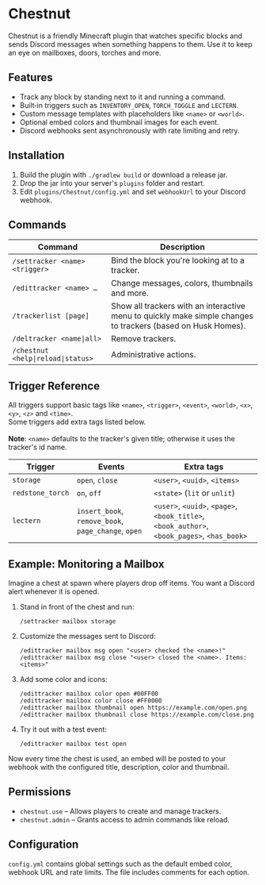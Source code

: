 # Chestnut

Chestnut is a friendly Minecraft plugin that watches specific blocks and
sends Discord messages when something happens to them. Use it to keep an eye
on mailboxes, doors, torches and more.

## Features

- Track any block by standing next to it and running a command.
- Built‑in triggers such as `INVENTORY_OPEN`, `TORCH_TOGGLE` and `LECTERN`.
- Custom message templates with placeholders like `<name>` or `<world>`.
- Optional embed colors and thumbnail images for each event.
- Discord webhooks sent asynchronously with rate limiting and retry.

## Installation

1. Build the plugin with `./gradlew build` or download a release jar.
2. Drop the jar into your server's `plugins` folder and restart.
3. Edit `plugins/Chestnut/config.yml` and set `webhookUrl` to your Discord webhook.

## Commands

| Command | Description |
| --- | --- |
| `/settracker <name> <trigger>` | Bind the block you're looking at to a tracker. |
| `/edittracker <name> …` | Change messages, colors, thumbnails and more. |
| `/trackerlist [page]` | Show all trackers with an interactive menu to quickly make simple changes to trackers (based on Husk Homes). |
| `/deltracker <name\|all>` | Remove trackers. |
| `/chestnut <help\|reload\|status>` | Administrative actions. |

## Trigger Reference

All triggers support basic tags like `<name>`, `<trigger>`, `<event>`, `<world>`, `<x>`, `<y>`, `<z>` and `<time>`.
<br>Some triggers add extra tags listed below. <br><br>**Note**: `<name>` defaults to the tracker's given title; otherwise it uses the tracker's id name. 


| Trigger             | Events                                              | Extra tags                                                                                  |
|---------------------|-----------------------------------------------------|---------------------------------------------------------------------------------------------|
| `storage`           | `open`, `close`                                     | `<user>`, `<uuid>`, `<items>`                                                               |
| `redstone_torch`    | `on`, `off`                                         | `<state>` (`lit` or `unlit`)                                                                |
| `lectern`           | `insert_book`, `remove_book`, `page_change`, `open` | `<user>`, `<uuid>`, `<page>`, `<book_title>`, `<book_author>`, `<book_pages>`, `<has_book>` |

## Example: Monitoring a Mailbox

Imagine a chest at spawn where players drop off items. You want a Discord alert
whenever it is opened.

1. Stand in front of the chest and run:
   ```
   /settracker mailbox storage
   ```
2. Customize the messages sent to Discord:
   ```
   /edittracker mailbox msg open "<user> checked the <name>!"
   /edittracker mailbox msg close "<user> closed the <name>. Items: <items>"
   ```
3. Add some color and icons:
   ```
   /edittracker mailbox color open #00FF00
   /edittracker mailbox color close #FF0000
   /edittracker mailbox thumbnail open https://example.com/open.png
   /edittracker mailbox thumbnail close https://example.com/close.png
   ```
4. Try it out with a test event:
   ```
   /edittracker mailbox test open
   ```

Now every time the chest is used, an embed will be posted to your webhook with
the configured title, description, color and thumbnail.

## Permissions

- `chestnut.use` – Allows players to create and manage trackers.
- `chestnut.admin` – Grants access to admin commands like reload.

## Configuration

`config.yml` contains global settings such as the default embed color, webhook
URL and rate limits. The file includes comments for each option.

